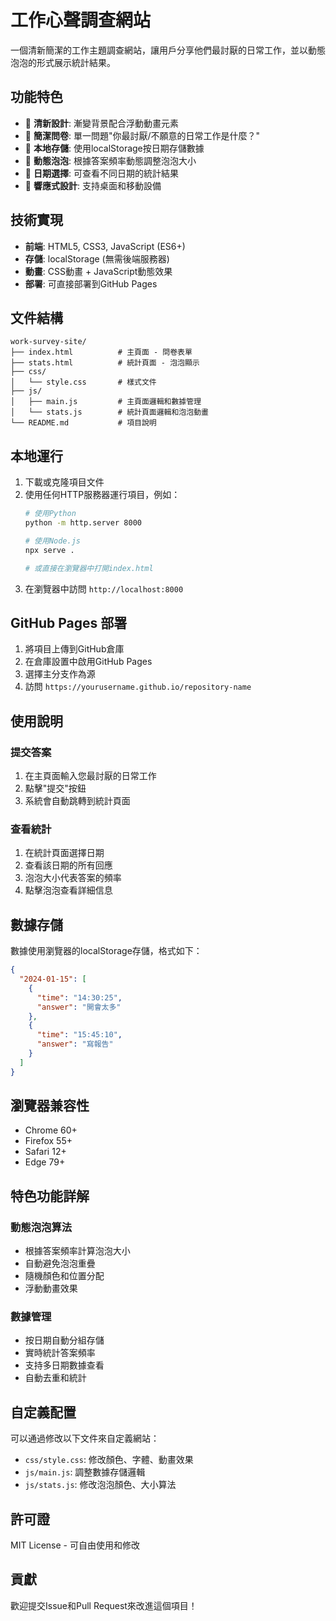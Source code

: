 # 工作心聲調查網站

一個清新簡潔的工作主題調查網站，讓用戶分享他們最討厭的日常工作，並以動態泡泡的形式展示統計結果。

## 功能特色

- 🎨 **清新設計**: 漸變背景配合浮動動畫元素
- 📝 **簡潔問卷**: 單一問題"你最討厭/不願意的日常工作是什麼？"
- 💾 **本地存儲**: 使用localStorage按日期存儲數據
- 🫧 **動態泡泡**: 根據答案頻率動態調整泡泡大小
- 📅 **日期選擇**: 可查看不同日期的統計結果
- 📱 **響應式設計**: 支持桌面和移動設備

## 技術實現

- **前端**: HTML5, CSS3, JavaScript (ES6+)
- **存儲**: localStorage (無需後端服務器)
- **動畫**: CSS動畫 + JavaScript動態效果
- **部署**: 可直接部署到GitHub Pages

## 文件結構

```
work-survey-site/
├── index.html          # 主頁面 - 問卷表單
├── stats.html          # 統計頁面 - 泡泡顯示
├── css/
│   └── style.css       # 樣式文件
├── js/
│   ├── main.js         # 主頁面邏輯和數據管理
│   └── stats.js        # 統計頁面邏輯和泡泡動畫
└── README.md           # 項目說明
```

## 本地運行

1. 下載或克隆項目文件
2. 使用任何HTTP服務器運行項目，例如：
   ```bash
   # 使用Python
   python -m http.server 8000
   
   # 使用Node.js
   npx serve .
   
   # 或直接在瀏覽器中打開index.html
   ```
3. 在瀏覽器中訪問 `http://localhost:8000`

## GitHub Pages 部署

1. 將項目上傳到GitHub倉庫
2. 在倉庫設置中啟用GitHub Pages
3. 選擇主分支作為源
4. 訪問 `https://yourusername.github.io/repository-name`

## 使用說明

### 提交答案
1. 在主頁面輸入您最討厭的日常工作
2. 點擊"提交"按鈕
3. 系統會自動跳轉到統計頁面

### 查看統計
1. 在統計頁面選擇日期
2. 查看該日期的所有回應
3. 泡泡大小代表答案的頻率
4. 點擊泡泡查看詳細信息

## 數據存儲

數據使用瀏覽器的localStorage存儲，格式如下：

```json
{
  "2024-01-15": [
    {
      "time": "14:30:25",
      "answer": "開會太多"
    },
    {
      "time": "15:45:10", 
      "answer": "寫報告"
    }
  ]
}
```

## 瀏覽器兼容性

- Chrome 60+
- Firefox 55+
- Safari 12+
- Edge 79+

## 特色功能詳解

### 動態泡泡算法
- 根據答案頻率計算泡泡大小
- 自動避免泡泡重疊
- 隨機顏色和位置分配
- 浮動動畫效果

### 數據管理
- 按日期自動分組存儲
- 實時統計答案頻率
- 支持多日期數據查看
- 自動去重和統計

## 自定義配置

可以通過修改以下文件來自定義網站：

- `css/style.css`: 修改顏色、字體、動畫效果
- `js/main.js`: 調整數據存儲邏輯
- `js/stats.js`: 修改泡泡顏色、大小算法

## 許可證

MIT License - 可自由使用和修改

## 貢獻

歡迎提交Issue和Pull Request來改進這個項目！

